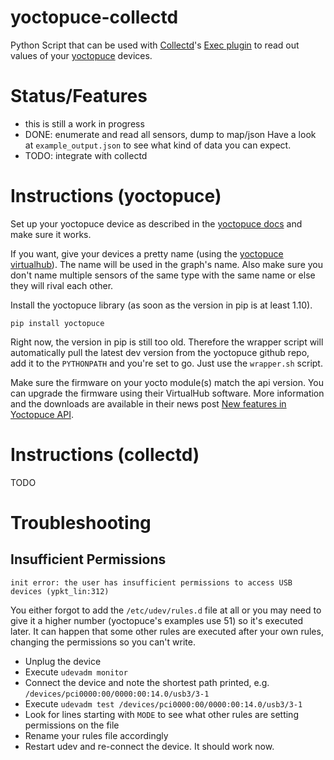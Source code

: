 
yoctopuce-collectd
==================

Python Script that can be used with [Collectd](https://collectd.org/)'s
[Exec plugin](https://collectd.org/wiki/index.php/Plugin:Exec) to read out
values of your [yoctopuce](https://yoctopuce.com) devices.

Status/Features
===============

* this is still a work in progress
* DONE: enumerate and read all sensors, dump to map/json
  Have a look at `example_output.json` to see what kind of data you can expect.
* TODO: integrate with collectd

Instructions (yoctopuce)
========================

Set up your yoctopuce device as described in the
[yoctopuce docs](https://www.yoctopuce.com/EN/products/virtualhub/doc/VIRTHUB0.usermanual.html)
and make sure it works.

If you want, give your devices a pretty name (using the
[yoctopuce virtualhub](https://www.yoctopuce.com/EN/virtualhub.php)). The
name will be used in the graph's name. Also make sure you don't name multiple
sensors of the same type with the same name or else they will rival each other.

Install the yoctopuce library (as soon as the version in pip is at least
1.10).

	pip install yoctopuce

Right now, the version in pip is still too old. Therefore the wrapper script
will automatically pull the latest dev version from the yoctopuce github repo,
add it to the `PYTHONPATH` and you're set to go. Just use the `wrapper.sh`
script.

Make sure the firmware on your yocto module(s) match the api version. You
can upgrade the firmware using their VirtualHub software. More information and
the downloads are available in their news post
[New features in Yoctopuce API](http://www.yoctopuce.com/EN/article/new-features-in-yoctopuce-api).

Instructions (collectd)
=======================

TODO

Troubleshooting
===============

Insufficient Permissions
------------------------

    init error: the user has insufficient permissions to access USB devices (ypkt_lin:312)

You either forgot to add the `/etc/udev/rules.d` file at all or you may need
to give it a higher number (yoctopuce's examples use 51) so it's executed
later. It can happen that some other rules are executed after your own rules,
changing the permissions so you can't write.

* Unplug the device
* Execute `udevadm monitor`
* Connect the device and note the shortest path printed, e.g. `/devices/pci0000:00/0000:00:14.0/usb3/3-1`
* Execute `udevadm test /devices/pci0000:00/0000:00:14.0/usb3/3-1`
* Look for lines starting with `MODE` to see what other rules are setting permissions on the file
* Rename your rules file accordingly
* Restart udev and re-connect the device. It should work now.
